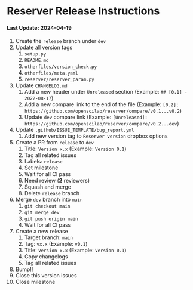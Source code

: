 # Reserver Release Instructions

#### Last Update: 2024-04-19

1. Create the `release` branch under `dev`
2. Update all version tags
	1. `setup.py`
	2. `README.md`
	3. `otherfiles/version_check.py`
	4. `otherfiles/meta.yaml`
	5. `reserver/reserver_param.py`
3. Update `CHANGELOG.md`
	1. Add a new header under `Unreleased` section (Example: `## [0.1] - 2022-08-17`)
	2. Add a new compare link to the end of the file (Example: `[0.2]: https://github.com/openscilab/reserver/compare/v0.1...v0.2`)
	3. Update `dev` compare link (Example: `[Unreleased]: https://github.com/openscilab/reserver/compare/v0.2...dev`)
4. Update `.github/ISSUE_TEMPLATE/bug_report.yml`
   1. Add new version tag to `Reserver version` dropbox options
5. Create a PR from `release` to `dev`
	1. Title: `Version x.x` (Example: `Version 0.1`)
	2. Tag all related issues
	3. Labels: `release`
	4. Set milestone
	5. Wait for all CI pass
	6. Need review (**2** reviewers)
	7. Squash and merge
	8. Delete `release` branch
6. Merge `dev` branch into `main`
	1. `git checkout main`
	2. `git merge dev`
	3. `git push origin main`
	4. Wait for all CI pass
7. Create a new release
	1. Target branch: `main`
	2. Tag: `vx.x` (Example: `v0.1`)
	3. Title: `Version x.x` (Example: `Version 0.1`)
	4. Copy changelogs
	5. Tag all related issues
8. Bump!!
9. Close this version issues
10. Close milestone